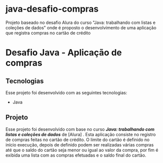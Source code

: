 # java-desafio-compras
Projeto baseado no desafio Alura do curso "Java: trabalhando com listas e coleções de dados" onde é proposto o desenvolvimento de uma aplicação que registra compras no cartão de crédito

<h1>Desafio Java - Aplicação de compras</h1>

## Tecnologias
Esse projeto foi desenvolvido com as seguintes tecnologias:

- Java

## Projeto
Esse projeto foi desenvolvido com base no curso *__Java: trabalhando com listas e coleções de dados__* de [Alura] . Esta aplicação consiste no registro de compras feitas no cartão de crédito.
O limite do cartão é definido no início execução, depois de definido podem ser realizadas várias compras até que o saldo do cartão seja menor ou igual ao valor da compra, por fim é exibida uma
lista com as compras efetuadas e o saldo final do cartão.
